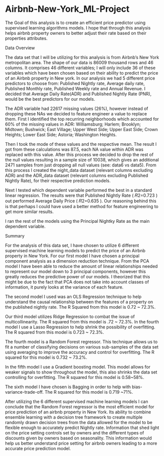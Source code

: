 # Airbnb-New-York_ML-Project

The Goal of this analysis is to create an efficient price predictor using supervised learning algorithms models. I hope that through this analysis helps airbnb property owners to better adjust their rate based on their properties attributes.

Data Overview

The data set that I will be utilizing for this analysis is from Airbnb’s New York metropolitan area. The shape of our data is 86009 thousand rows and 46 columns. It comprises 46 different variables; I will only include 36 of these variables which have been chosen based on their ability to predict the price of an Airbnb property in New york. In our analysis we had 5 different price predictors to choose from: Published Nightly rate, Average daily rate, Published Monthly rate, Published Weekly rate and Annual Revenue. I decided that Average Daily Rate(ADR) and Published Nightly Rate (PNR), would be the best predictors for our models.

The ADR variable had 22617 missing values (26%), however instead of dropping these NAs we decided to feature engineer a value to replace them. First I identified the top recurring neighborhoods which accounted for 60% of the missing values in ADR: Williamsburg; Harlem; Brooklyn; Midtown; Bushwick; East Village; Upper West Side; Upper East Side; Crown Heights; Lower East Side; Astoria; Washington Heights.

Then I took the mode of these values and the respective mean. The result I got from these calculations was 87.5, each NA value within ADR was replaced with this value. After this process we decided to drop the rest of the null values resulting in a sample size of 10038, which gives an additional 2471 samples from just dropping all null values (see: data6 vs data5). From this process I created the night_data dataset (relevant columns excluding ADR) and the ADR_data dataset (relevant columns excluding Published Nightly Rate), for their respective prediction models.

Next I tested which dependent variable performed the best in a standard linear regression. The results were that Published Nightly Rate ( 𝑅2=0.723 ) out performed Average Daily Price ( 𝑅2=0.635 ). Our reasoning behind this is that perhaps I could have used a better method for feature engineering to get more similar results.

I ran the rest of the models using the Principal Nightky Rate as the main dependent variable.

Summary

For the analysis of this data set, I have chosen to utilize 6 different supervised machine learning models to predict the price of an Airbnb property in New York. For our first model I have chosen a principal component analysis as a dimension reduction technique. From the PCA model I have been able to reduce the amount of linear relationships needed to represent our model down to 3 principal components, however this greatly reduces the predictive power of our models. I theorized that this might be due to the fact that PCA does not take into account classes of information, it purely looks at the variance of each feature.

The second model I used was an OLS Regression technique to help understand the causal relationship between the features of a property on the published nightly rate. The R Squared from this model is 0.72 ~ 72.3%.

Our third model utilizes Ridge Regression to combat the issue of multicollinearity. The R squared from this model is .72 ~ 72.3%. In the fourth model I use a Lasso Regression to help shrink the possibility of overfitting. The R squared from this model is 0.723 ~ 72.3%.

The fourth model is a Random Forest regressor. This technique allows us to fit a number of classifying decisions on various sub-samples of the data set using averaging to improve the accuracy and control for overfitting. The R squared for this model is 0.732 ~ 73.2%.

In the fifth model I use a Gradient boosting model. This model allows for weaker signals to show throughout the model, this also shrinks the data set controlling for overfitting. The R squared for this model is 0.58~58%.

The sixth model I have chosen is Bagging in order to help with bias-variance-trade-off. The R squared for this model is 0.719 ~71%.

After utilizing the 6 different supervised machine learning models I can conclude that the Random Forest regressor is the most efficient model for price prediction of an airbnb property in New York. Its ability to combine ensemble learning with a decision tree framework to create multiple randomly drawn decision trees from the data allowed for the model to be flexible enough to accurately predict Nightly rate. Information that shed light on the price setting controls set by owners and the different types of discounts given by owners based on seasonality. This information would help us better understand price setting for airbnb owners leading to a more accurate price prediction model.
